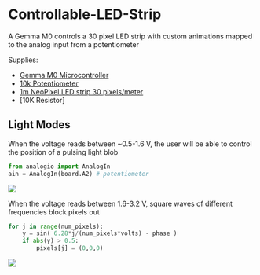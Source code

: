 # Controllable-LED-Strip
A Gemma M0 controls a 30 pixel LED strip with custom animations mapped to the analog input from a potentiometer

Supplies:
  - [Gemma M0 Microcontroller](https://www.adafruit.com/product/3501)
  - [10k Potentiometer](https://www.adafruit.com/product/562?gclid=Cj0KCQjw2efrBRD3ARIsAEnt0eiVpuXrk4T1edEbNSqT1RYbQBknHH4lBoS_mDyq1fyyc574SFwEtukaAsoFEALw_wcB)
  - [1m NeoPixel LED strip 30 pixels/meter](https://www.adafruit.com/product/2954?length=1)
  - [10K Resistor]


## Light Modes

When the voltage reads between ~0.5-1.6 V, the user will be able to control the position of a pulsing light blob
```python
from analogio import AnalogIn
ain = AnalogIn(board.A2) # potentiometer
```

![](user_animation.gif)

When the voltage reads between 1.6-3.2 V, square waves of different frequencies block pixels out 
```python
for j in range(num_pixels):
    y = sin( 6.28*j/(num_pixels*volts) - phase )
    if abs(y) > 0.5:
        pixels[j] = (0,0,0)
```
![](led_animation.gif)
